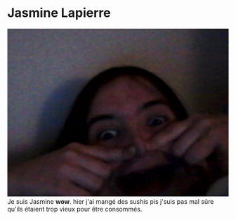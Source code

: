# Jasmine Lapierre
![photo](medias/6B0A73AC-52D7-49E8-A695-EBA1187C00F4.jpg)
Je suis Jasmine **wow**. hier j'ai mangé des sushis pis j'suis pas mal sûre qu'ils étaient trop vieux pour être consommés.

